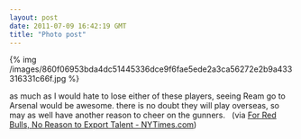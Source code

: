 ```yaml
---
layout: post
date: 2011-07-09 16:42:19 GMT
title: "Photo post"
---
```

{% img /images/860f06953bda4dc51445336dce9f6fae5ede2a3ca56272e2b9a433316331c66f.jpg %}

<p>as much as I would hate to lose either of these players, seeing Ream go to Arsenal would be awesome. there is no doubt they will play overseas, so may as well have another reason to cheer on the gunners.   (via <a href="http://goal.blogs.nytimes.com/2011/07/08/for-red-bulls-no-reason-to-export-talent/">For Red Bulls, No Reason to Export Talent - NYTimes.com</a>)</p> 